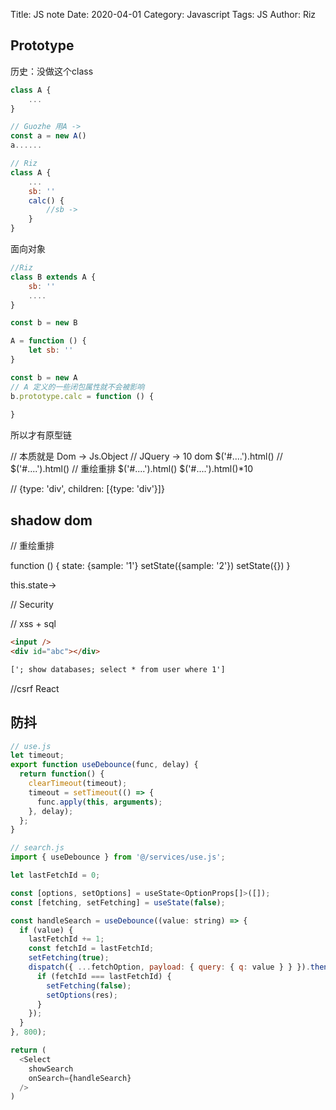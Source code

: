 Title: JS note
Date: 2020-04-01
Category: Javascript
Tags: JS
Author: Riz

## Prototype

历史：没做这个class

```js
class A {
    ...
}

// Guozhe 用A ->
const a = new A()
a......

// Riz 
class A {
    ...
    sb: ''
    calc() {
        //sb ->
    }
}
```

面向对象
```js
//Riz
class B extends A {
    sb: ''
    ....
}

const b = new B

A = function () {
    let sb: ''
}

const b = new A
// A 定义的一些闭包属性就不会被影响
b.prototype.calc = function () {
    
}
```

所以才有原型链

// 本质就是 Dom -> Js.Object
// JQuery -> 10 dom $('#....').html() // 
$('#....').html() // 重绘重排
$('#....').html()
$('#....').html()*10


// {type: 'div', children: [{type: 'div'}]}

## shadow dom

// 重绘重排

function () {
    state: {sample: '1'}
    setState({sample: '2'})
    setState({})
}

this.state->

// Security

// xss + sql
```html
<input />
<div id="abc"></div>

['; show databases; select * from user where 1']
```

//csrf
React


## 防抖

```js
// use.js
let timeout;
export function useDebounce(func, delay) {
  return function() {
    clearTimeout(timeout);
    timeout = setTimeout(() => {
      func.apply(this, arguments);
    }, delay);
  };
}

// search.js
import { useDebounce } from '@/services/use.js';

let lastFetchId = 0;

const [options, setOptions] = useState<OptionProps[]>([]);
const [fetching, setFetching] = useState(false);

const handleSearch = useDebounce((value: string) => {
  if (value) {
    lastFetchId += 1;
    const fetchId = lastFetchId;
    setFetching(true);
    dispatch({ ...fetchOption, payload: { query: { q: value } } }).then((res: OptionProps[]) => {
      if (fetchId === lastFetchId) {
        setFetching(false);
        setOptions(res);
      }
    });
  }
}, 800);

return (
  <Select
    showSearch
    onSearch={handleSearch}
  />
)
```